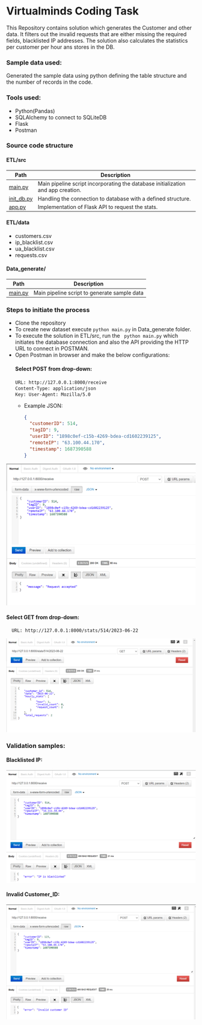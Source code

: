# Virtualminds Coding Task
This Repository contains solution which generates the Customer and other data. It filters out the invalid requests that are either missing the required fields, blacklisted IP addresses. The solution also calculates the statistics per customer per hour ans stores in the DB. 

### Sample data used:
Generated the sample data using python defining the table structure and the number of records in the code.

### Tools used:
* Python(Pandas)
* SQLAlchemy to connect to SQLiteDB
* Flask
* Postman

### Source code structure
  #### ETL/src
  | Path | Description |
  | --- | --- |
  | [main.py](https://github.com/Nithya-shree/Virtualminds/blob/main/ETL/src/main.py) |  Main pipeline script incorporating the database initialization and app creation. |
  | [init_db.py](https://github.com/Nithya-shree/Virtualminds/blob/main/ETL/src/init_db.py) |  Handling the connection to database with a defined structure. |
  | [app.py](https://github.com/Nithya-shree/Virtualminds/blob/main/ETL/src/app.py) |  Implementation of Flask API to request the stats. |

  #### ETL/data
  * customers.csv
  * ip_blacklist.csv
  * ua_blacklist.csv
  * requests.csv

  #### Data_generate/
  | Path | Description |
  | --- | --- |
  | [main.py](https://github.com/Nithya-shree/Virtualminds/blob/main/Data_generate/main.py) |  Main pipeline script to generate sample data |

### Steps to initiate the process
* Clone the repository
* To create new dataset execute ``` python main.py ``` in Data_generate folder.
* To execute the solution in ETL/src, run the ``` python main.py``` which initiates the database connection and also the API providing the HTTP URL to connect in POSTMAN.
* Open Postman in browser and make the below configurations:
    #### Select POST from drop-down:
      URL: http://127.0.0.1:8000/receive
      Content-Type: application/json
      Key: User-Agent: Mozilla/5.0
    * Example JSON:
      ```JSON
      {
        "customerID": 514,
  	    "tagID": 9,
        "userID": "1898c0ef-c15b-4269-bdea-cd1602239125",
        "remoteIP": "63.100.44.170",
        "timestamp": 1687390588
      }
      ``` 
  
<img src="https://github.com/Nithya-shree/Virtualminds/blob/main/Screenshots/post_method.png" />

   #### Select GET from drop-down:
      URL: http://127.0.0.1:8000/stats/514/2023-06-22
      
<img src="https://github.com/Nithya-shree/Virtualminds/blob/main/Screenshots/get_method.png" />

### Validation samples:
  #### Blacklisted IP:

  <img src="https://github.com/Nithya-shree/Virtualminds/blob/main/Screenshots/post_ip_blacklist.png" />

  #### Invalid Customer_ID:

  <img src="https://github.com/Nithya-shree/Virtualminds/blob/main/Screenshots/post_invalid_CID.png" />

      
  

  
